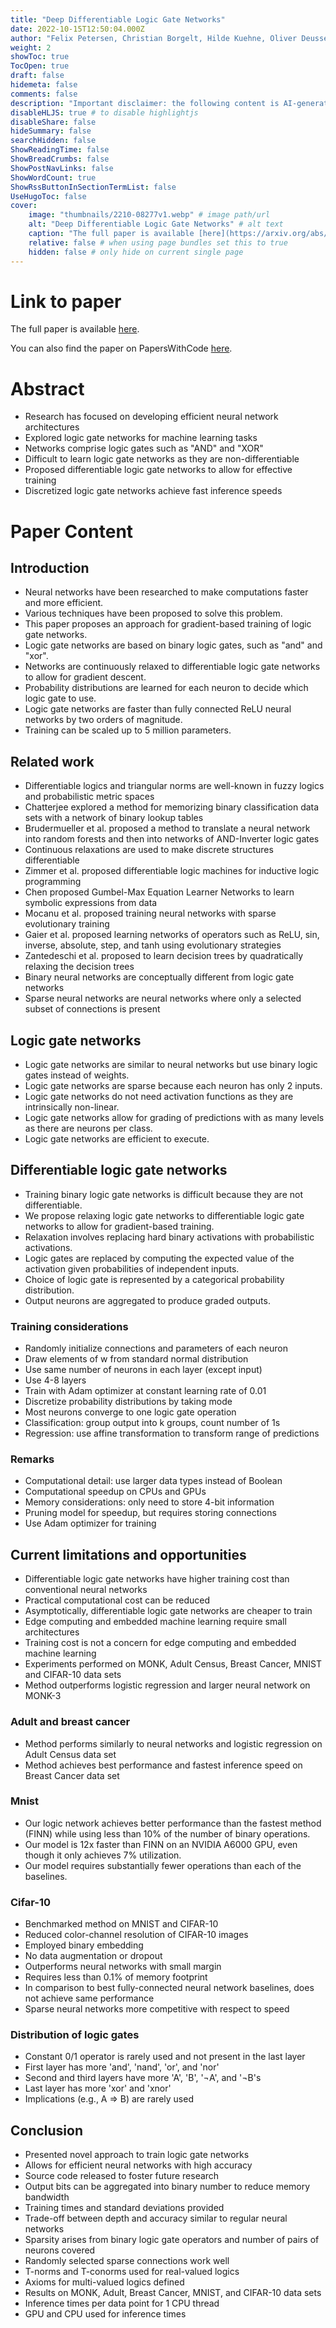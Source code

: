 ```yaml
---
title: "Deep Differentiable Logic Gate Networks"
date: 2022-10-15T12:50:04.000Z
author: "Felix Petersen, Christian Borgelt, Hilde Kuehne, Oliver Deussen"
weight: 2
showToc: true
TocOpen: true
draft: false
hidemeta: false
comments: false
description: "Important disclaimer: the following content is AI-generated, please make sure to fact check the presented information by reading the full paper."
disableHLJS: true # to disable highlightjs
disableShare: false
hideSummary: false
searchHidden: false
ShowReadingTime: false
ShowBreadCrumbs: false
ShowPostNavLinks: false
ShowWordCount: true
ShowRssButtonInSectionTermList: false
UseHugoToc: false
cover:
    image: "thumbnails/2210-08277v1.webp" # image path/url
    alt: "Deep Differentiable Logic Gate Networks" # alt text
    caption: "The full paper is available [here](https://arxiv.org/abs/2210.08277)." # display caption under cover
    relative: false # when using page bundles set this to true
    hidden: false # only hide on current single page
---
```


# Link to paper
The full paper is available [here](https://arxiv.org/abs/2210.08277).

You can also find the paper on PapersWithCode [here](https://paperswithcode.com/paper/deep-differentiable-logic-gate-networks).

# Abstract
- Research has focused on developing efficient neural network architectures
- Explored logic gate networks for machine learning tasks
- Networks comprise logic gates such as "AND" and "XOR"
- Difficult to learn logic gate networks as they are non-differentiable
- Proposed differentiable logic gate networks to allow for effective training
- Discretized logic gate networks achieve fast inference speeds

# Paper Content

## Introduction
- Neural networks have been researched to make computations faster and more efficient.
- Various techniques have been proposed to solve this problem.
- This paper proposes an approach for gradient-based training of logic gate networks.
- Logic gate networks are based on binary logic gates, such as "and" and "xor".
- Networks are continuously relaxed to differentiable logic gate networks to allow for gradient descent.
- Probability distributions are learned for each neuron to decide which logic gate to use.
- Logic gate networks are faster than fully connected ReLU neural networks by two orders of magnitude.
- Training can be scaled up to 5 million parameters.

## Related work
- Differentiable logics and triangular norms are well-known in fuzzy logics and probabilistic metric spaces
- Chatterjee explored a method for memorizing binary classification data sets with a network of binary lookup tables
- Brudermueller et al. proposed a method to translate a neural network into random forests and then into networks of AND-Inverter logic gates
- Continuous relaxations are used to make discrete structures differentiable
- Zimmer et al. proposed differentiable logic machines for inductive logic programming
- Chen proposed Gumbel-Max Equation Learner Networks to learn symbolic expressions from data
- Mocanu et al. proposed training neural networks with sparse evolutionary training
- Gaier et al. proposed learning networks of operators such as ReLU, sin, inverse, absolute, step, and tanh using evolutionary strategies
- Zantedeschi et al. proposed to learn decision trees by quadratically relaxing the decision trees
- Binary neural networks are conceptually different from logic gate networks
- Sparse neural networks are neural networks where only a selected subset of connections is present

## Logic gate networks
- Logic gate networks are similar to neural networks but use binary logic gates instead of weights.
- Logic gate networks are sparse because each neuron has only 2 inputs.
- Logic gate networks do not need activation functions as they are intrinsically non-linear.
- Logic gate networks allow for grading of predictions with as many levels as there are neurons per class.
- Logic gate networks are efficient to execute.

## Differentiable logic gate networks
- Training binary logic gate networks is difficult because they are not differentiable.
- We propose relaxing logic gate networks to differentiable logic gate networks to allow for gradient-based training.
- Relaxation involves replacing hard binary activations with probabilistic activations.
- Logic gates are replaced by computing the expected value of the activation given probabilities of independent inputs.
- Choice of logic gate is represented by a categorical probability distribution.
- Output neurons are aggregated to produce graded outputs.

### Training considerations
- Randomly initialize connections and parameters of each neuron
- Draw elements of w from standard normal distribution
- Use same number of neurons in each layer (except input)
- Use 4-8 layers
- Train with Adam optimizer at constant learning rate of 0.01
- Discretize probability distributions by taking mode
- Most neurons converge to one logic gate operation
- Classification: group output into k groups, count number of 1s
- Regression: use affine transformation to transform range of predictions

### Remarks
- Computational detail: use larger data types instead of Boolean
- Computational speedup on CPUs and GPUs
- Memory considerations: only need to store 4-bit information
- Pruning model for speedup, but requires storing connections
- Use Adam optimizer for training

## Current limitations and opportunities
- Differentiable logic gate networks have higher training cost than conventional neural networks
- Practical computational cost can be reduced
- Asymptotically, differentiable logic gate networks are cheaper to train
- Edge computing and embedded machine learning require small architectures
- Training cost is not a concern for edge computing and embedded machine learning
- Experiments performed on MONK, Adult Census, Breast Cancer, MNIST and CIFAR-10 data sets
- Method outperforms logistic regression and larger neural network on MONK-3

### Adult and breast cancer
- Method performs similarly to neural networks and logistic regression on Adult Census data set
- Method achieves best performance and fastest inference speed on Breast Cancer data set

### Mnist
- Our logic network achieves better performance than the fastest method (FINN) while using less than 10% of the number of binary operations.
- Our model is 12x faster than FINN on an NVIDIA A6000 GPU, even though it only achieves 7% utilization.
- Our model requires substantially fewer operations than each of the baselines.

### Cifar-10
- Benchmarked method on MNIST and CIFAR-10
- Reduced color-channel resolution of CIFAR-10 images
- Employed binary embedding
- No data augmentation or dropout
- Outperforms neural networks with small margin
- Requires less than 0.1% of memory footprint
- In comparison to best fully-connected neural network baselines, does not achieve same performance
- Sparse neural networks more competitive with respect to speed

### Distribution of logic gates
- Constant 0/1 operator is rarely used and not present in the last layer
- First layer has more 'and', 'nand', 'or', and 'nor'
- Second and third layers have more 'A', 'B', '¬A', and '¬B's
- Last layer has more 'xor' and 'xnor'
- Implications (e.g., A ⇒ B) are rarely used

## Conclusion
- Presented novel approach to train logic gate networks
- Allows for efficient neural networks with high accuracy
- Source code released to foster future research
- Output bits can be aggregated into binary number to reduce memory bandwidth
- Training times and standard deviations provided
- Trade-off between depth and accuracy similar to regular neural networks
- Sparsity arises from binary logic gate operators and number of pairs of neurons covered
- Randomly selected sparse connections work well
- T-norms and T-conorms used for real-valued logics
- Axioms for multi-valued logics defined
- Results on MONK, Adult, Breast Cancer, MNIST, and CIFAR-10 data sets
- Inference times per data point for 1 CPU thread
- GPU and CPU used for inference times
